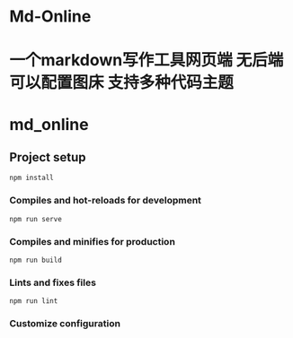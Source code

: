 # Md-Online
一个markdown写作工具网页端  无后端  可以配置图床 支持多种代码主题
=======
# md_online

## Project setup
```
npm install
```

### Compiles and hot-reloads for development
```
npm run serve
```

### Compiles and minifies for production
```
npm run build
```

### Lints and fixes files
```
npm run lint
```

### Customize configuration
